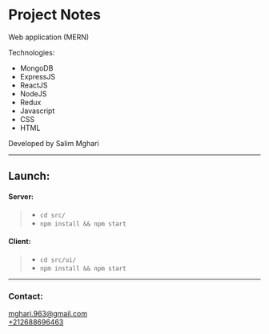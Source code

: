 # Project Notes

Web application (MERN)   

Technologies:
- MongoDB
- ExpressJS
- ReactJS
- NodeJS
- Redux
- Javascript
- CSS
- HTML

Developed by Salim Mghari 

---

## Launch:

#### Server:

> - `cd src/`
> - `npm install && npm start`

#### Client:

> - `cd src/ui/`
> - `npm install && npm start`

---

### Contact:

<mghari.963@gmail.com>  
<a href="call:+212688696463">+212688696463</a>
